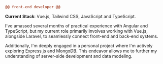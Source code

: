```diff
@@ front-end developer @@
```

**Current Stack**: Vue.js, Tailwind CSS, JavaScript and TypeScript.

I've amassed several months of practical experience with Angular and TypeScript, but my current role primarily involves working with Vue.js, alongside Laravel, to seamlessly connect front-end and back-end systems.

Additionally, I'm deeply engaged in a personal project where I'm actively exploring Express.js and MongoDB. This endeavor allows me to further my understanding of server-side development and data modeling.
